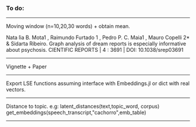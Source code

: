 ### To do:

---  

Moving window (n=10,20,30 words) + obtain mean.  

Nata ́lia B. Mota1 , Raimundo Furtado 1 , Pedro P. C. Maia1 , Mauro Copelli 2* & Sidarta Ribeiro. Graph analysis of dream reports is especially informative about psychosis. CIENTIFIC REPORTS | 4 : 3691 | DOI: 10.1038/srep03691

--- 

Vignette + Paper

--- 

Export LSE functions assuming interface with Embeddings.jl or dict with real vectors. 

---

Distance to topic. e.g: latent_distances(text,topic_word, corpus)
get_embeddings(speech_transcript,"cachorro",emb_table)

---


